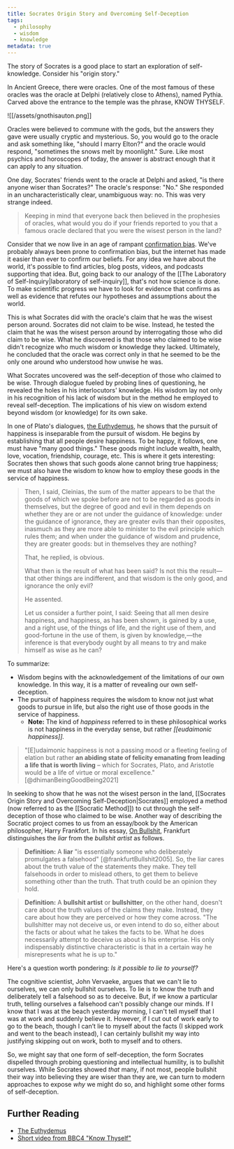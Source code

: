 ```yaml
---
title: Socrates Origin Story and Overcoming Self-Deception
tags:
  - philosophy
  - wisdom
  - knowledge
metadata: true
---
```


The story of Socrates is a good place to start an exploration of self-knowledge. Consider his "origin story."

In Ancient Greece, there were oracles. One of the most famous of these oracles was the oracle at Delphi (relatively close to Athens), named Pythia. Carved above the entrance to the temple was the phrase, KNOW THYSELF.

![[/assets/gnothisauton.png]]

Oracles were believed to commune with the gods, but the answers they gave were usually cryptic and mysterious. So, you would go to the oracle and ask something like, "should I marry Elton?" and the oracle would respond, "sometimes the snows melt by moonlight." Sure. Like most psychics and horoscopes of today, the answer is abstract enough that it can apply to any situation. 

One day, Socrates' friends went to the oracle at Delphi and asked, "is there anyone wiser than Socrates?" The oracle's response: "No." She responded in an uncharacteristically clear, unambiguous way: no. This was very strange indeed. 

> Keeping in mind that everyone back then believed in the prophesies of oracles, what would you do if your friends reported to you that a famous oracle declared that you were the wisest person in the land?

Consider that we now live in an age of rampant [confirmation bias](https://www.britannica.com/science/confirmation-bias). We've probably always been prone to confirmation bias, but the internet has made it easier than ever to confirm our beliefs. For any idea we have about the world, it's possible to find articles, blog posts, videos, and podcasts supporting that idea. But, going back to our analogy of the [[The Laboratory of Self-Inquiry|laboratory of self-inquiry]], that's not how science is done. To make scientific progress we have to look for evidence that confirms as well as evidence that refutes our hypotheses and assumptions about the world.

This is what Socrates did with the oracle's claim that he was the wisest person around. Socrates did not claim to be wise. Instead, he tested the claim that he was the wisest person around by interrogating those who did claim to be wise. What he discovered is that those who claimed to be wise didn't recognize who much wisdom or knowledge they lacked. Ultimately, he concluded that the oracle was correct only in that he seemed to be the only one around who understood how unwise he was. 

What Socrates uncovered was the self-deception of those who claimed to be wise. Through dialogue fueled by probing lines of questioning, he revealed the holes in his interlocutors' knowledge. His wisdom lay not only in his recognition of his lack of wisdom but in the method he employed to reveal self-deception. The implications of his view on wisdom extend beyond wisdom (or knowledge) for its own sake.

In one of Plato's dialogues, [the Euthydemus](https://www.gutenberg.org/files/1598/1598-h/1598-h.htm), he shows that the pursuit of happiness is inseparable from the pursuit of wisdom. He begins by establishing that all people desire happiness. To be happy, it follows, one must have "many good things." These goods might include wealth, health, love, vocation, friendship, courage, etc. This is where it gets interesting: Socrates then shows that such goods alone cannot bring true happiness; we must also have the wisdom to know how to employ these goods in the service of happiness. 

> Then, I said, Cleinias, the sum of the matter appears to be that the goods of which we spoke before are not to be regarded as goods in themselves, but the degree of good and evil in them depends on whether they are or are not under the guidance of knowledge: under the guidance of ignorance, they are greater evils than their opposites, inasmuch as they are more able to minister to the evil principle which rules them; and when under the guidance of wisdom and prudence, they are greater goods: but in themselves they are nothing?
>
> That, he replied, is obvious.
>
> What then is the result of what has been said? Is not this the result—that other things are indifferent, and that wisdom is the only good, and ignorance the only evil?
>
> He assented.
>
> Let us consider a further point, I said: Seeing that all men desire happiness, and happiness, as has been shown, is gained by a use, and a right use, of the things of life, and the right use of them, and good-fortune in the use of them, is given by knowledge,—the inference is that everybody ought by all means to try and make himself as wise as he can?

To summarize: 

- Wisdom begins with the acknowledgement of the limitations of our own knowledge. In this way, it is a matter of revealing our own self-deception. 
- The pursuit of happiness requires the wisdom to know not just what goods to pursue in life, but also the right use of those goods in the service of happiness. 
	- **Note:** The kind of *happiness* referred to in these philosophical works is not happiness in the everyday sense, but rather *[[eudaimonic happiness]].* 
 
> "\[E\]udaimonic happiness is not a passing mood or a fleeting feeling of elation but rather **an abiding state of felicity emanating from leading a life that is worth living** – which for Socrates, Plato, and Aristotle would be a life of virtue or moral excellence." [@dhimanBeingGoodBeing2021] 

In seeking to show that he was not the wisest person in the land, [[Socrates Origin Story and Overcoming Self-Deception|Socrates]] employed a method (now referred to as the [[Socratic Method]]) to cut through the self-deception of those who claimed to be wise. Another way of describing the Socratic project comes to us from an essay/book by the American philosopher, Harry Frankfort. In his essay, [On Bullshit](https://archive.org/details/on-bullshit-by-harry-frankfurt/page/n21/mode/2up), Frankfurt distinguishes the *liar* from the *bullshit artist* as follows. 

> **Definition:** A **liar** "is essentially someone who deliberately promulgates a falsehood" [@frankfurtBullshit2005]. So, the liar cares about the truth value of the statements they make. They tell falsehoods in order to mislead others, to get them to believe something other than the truth. That truth could be an opinion they hold. 

> **Definition:** A **bullshit artist** or **bullshitter**, on the other hand, doesn't care about the truth values of the claims they make. Instead, they care about how they are perceived or how they come across. "The bullshitter may not deceive us, or even intend to do so, either about the facts or about what he takes the facts to be. What he does necessarily attempt to deceive us about is his enterprise. His only indispensably distinctive characteristic is that in a certain way he misrepresents what he is up to."

Here's a question worth pondering: *Is it possible to lie to yourself?* 

The cognitive scientist, John Vervaeke, argues that we can't lie to ourselves, we can only bullshit ourselves. To lie is to know the truth and deliberately tell a falsehood so as to deceive. But, if we know a particular truth, telling ourselves a falsehood can't possibly change our minds. If I know that I was at the beach yesterday morning, I can't tell myself that I was at work and suddenly believe it. However, if I cut out of work early to go to the beach, though I can’t lie to myself about the facts (I skipped work and went to the beach instead), I can certainly bullshit my way into justifying skipping out on work, both to myself and to others. 

So, we might say that one form of self-deception, the form Socrates dispelled through probing questioning and intellectual humility, is to bullshit ourselves. While Socrates showed *that* many, if not most, people bullshit their way into believing they are wiser than they are, we can turn to modern approaches to expose *why* we might do so, and highlight some other forms of self-deception. 

## Further Reading
- [The Euthydemus](https://www.gutenberg.org/files/1598/1598-h/1598-h.htm)
- [Short video from BBC4 "Know Thyself"](https://www.youtube.com/watch?v=zccoaL0stbM) 
